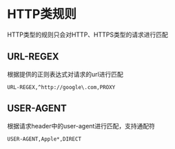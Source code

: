 # HTTP类规则
HTTP类型的规则只会对HTTP、HTTPS类型的请求进行匹配

## URL-REGEX
根据提供的正则表达式对请求的url进行匹配
```
URL-REGEX,^http://google\.com,PROXY
```
## USER-AGENT
根据请求header中的user-agent进行匹配，支持通配符
```
USER-AGENT,Apple*,DIRECT
```